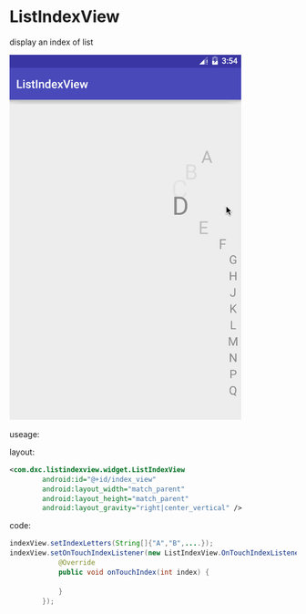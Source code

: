# ListIndexView
display an index of list

 ![image](https://github.com/StevenDXC/ListIndexView/blob/master/Image/demo.gif)


useage:


layout:

```xml
<com.dxc.listindexview.widget.ListIndexView
        android:id="@+id/index_view"
        android:layout_width="match_parent"
        android:layout_height="match_parent"
        android:layout_gravity="right|center_vertical" />
```

code:

```java
indexView.setIndexLetters(String[]{"A","B",....});
indexView.setOnTouchIndexListener(new ListIndexView.OnTouchIndexListener() {
            @Override
            public void onTouchIndex(int index) {
                
            }
        });
```

